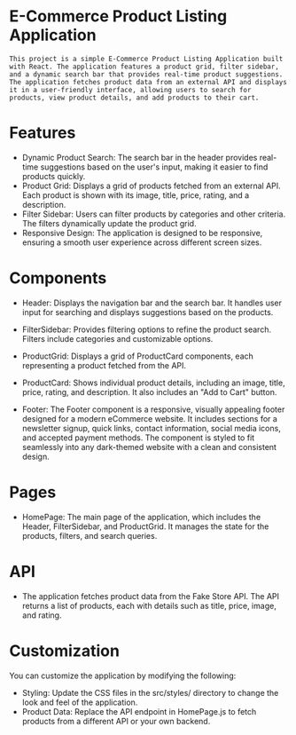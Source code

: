 # E-Commerce Product Listing Application
    This project is a simple E-Commerce Product Listing Application built with React. The application features a product grid, filter sidebar, and a dynamic search bar that provides real-time product suggestions. The application fetches product data from an external API and displays it in a user-friendly interface, allowing users to search for products, view product details, and add products to their cart.

# Features
- Dynamic Product Search: The search bar in the header provides real-time suggestions based on the user's input, making it easier to find products quickly.
- Product Grid: Displays a grid of products fetched from an external API. Each product is shown with its image, title, price, rating, and a description.
- Filter Sidebar: Users can filter products by categories and other criteria. The filters dynamically update the product grid.
- Responsive Design: The application is designed to be responsive, ensuring a smooth user experience across different screen sizes.

# Components
- Header: Displays the navigation bar and the search bar. It handles user input for searching and displays suggestions based on the products.

- FilterSidebar: Provides filtering options to refine the product search. Filters include categories and customizable options.

- ProductGrid: Displays a grid of ProductCard components, each representing a product fetched from the API.

- ProductCard: Shows individual product details, including an image, title, price, rating, and description. It also includes an "Add to Cart" button.

- Footer: The Footer component is a responsive, visually appealing footer designed for a modern eCommerce website. It includes sections for a newsletter signup, quick links, contact information, social media icons, and accepted payment methods. The component is styled to fit seamlessly into any dark-themed website with a clean and consistent design.


# Pages
- HomePage: The main page of the application, which includes the Header, FilterSidebar, and ProductGrid. It manages the state for the products, filters, and search queries.


# API
- The application fetches product data from the Fake Store API. The API returns a list of products, each with details such as title, price, image, and rating.

# Customization
You can customize the application by modifying the following:

- Styling: Update the CSS files in the src/styles/ directory to change the look and feel of the application.
- Product Data: Replace the API endpoint in HomePage.js to fetch products from a different API or your own backend.